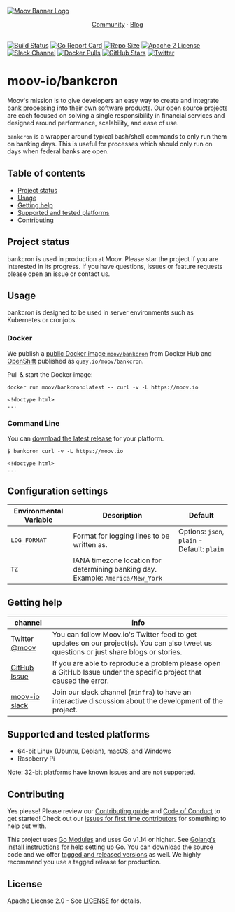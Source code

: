 [![Moov Banner Logo](https://user-images.githubusercontent.com/20115216/104214617-885b3c80-53ec-11eb-8ce0-9fc745fb5bfc.png)](https://github.com/moov-io)

<p align="center">
  <a href="https://slack.moov.io/">Community</a>
  ·
  <a href="https://moov.io/blog/">Blog</a>
  <br>
  <br>
</p>

[![Build Status](https://github.com/moov-io/bankcron/workflows/Go/badge.svg)](https://github.com/moov-io/bankcron/actions)
[![Go Report Card](https://goreportcard.com/badge/github.com/moov-io/bankcron)](https://goreportcard.com/report/github.com/moov-io/bankcron)
[![Repo Size](https://img.shields.io/github/languages/code-size/moov-io/bankcron?label=project%20size)](https://github.com/moov-io/bankcron)
[![Apache 2 License](https://img.shields.io/badge/license-Apache2-blue.svg)](https://raw.githubusercontent.com/moov-io/bankcron/master/LICENSE)
[![Slack Channel](https://slack.moov.io/badge.svg?bg=e01563&fgColor=fffff)](https://slack.moov.io/)
[![Docker Pulls](https://img.shields.io/docker/pulls/moov/bankcron)](https://hub.docker.com/r/moov/bankcron)
[![GitHub Stars](https://img.shields.io/github/stars/moov-io/bankcron)](https://github.com/moov-io/bankcron)
[![Twitter](https://img.shields.io/twitter/follow/moov?style=social)](https://twitter.com/moov?lang=en)

# moov-io/bankcron
Moov's mission is to give developers an easy way to create and integrate bank processing into their own software products. Our open source projects are each focused on solving a single responsibility in financial services and designed around performance, scalability, and ease of use.

`bankcron` is a wrapper around typical bash/shell commands to only run them on banking days. This is useful for processes which should only run on days when federal banks are open.

## Table of contents

- [Project status](#project-status)
- [Usage](#usage)
- [Getting help](#getting-help)
- [Supported and tested platforms](#supported-and-tested-platforms)
- [Contributing](#contributing)

## Project status

bankcron is used in production at Moov. Please star the project if you are interested in its progress. If you have questions, issues or feature requests please open an issue or contact us.

## Usage

bankcron is designed to be used in server environments such as Kubernetes or cronjobs.

### Docker

We publish a [public Docker image `moov/bankcron`](https://hub.docker.com/r/moov/bankcron/) from Docker Hub and [OpenShift](https://quay.io/repository/moov/bankcron?tab=tags) published as `quay.io/moov/bankcron`.

Pull & start the Docker image:
```
docker run moov/bankcron:latest -- curl -v -L https://moov.io

<!doctype html>
...
```

### Command Line

You can [download the latest release](https://github.com/moov-io/bankcron/releases) for your platform.

```
$ bankcron curl -v -L https://moov.io

<!doctype html>
...
```

## Configuration settings

| Environmental Variable | Description | Default |
|-----|-----|-----|
| `LOG_FORMAT` | Format for logging lines to be written as. | Options: `json`, `plain` - Default: `plain` |
| `TZ` | IANA timezone location for determining banking day. Example: `America/New_York` |

## Getting help

 channel | info
 ------- | -------
Twitter [@moov](https://twitter.com/moov)	| You can follow Moov.io's Twitter feed to get updates on our project(s). You can also tweet us questions or just share blogs or stories.
[GitHub Issue](https://github.com/moov-io/bankcron/issues/new) | If you are able to reproduce a problem please open a GitHub Issue under the specific project that caused the error.
[moov-io slack](https://slack.moov.io/) | Join our slack channel (`#infra`) to have an interactive discussion about the development of the project.

## Supported and tested platforms

- 64-bit Linux (Ubuntu, Debian), macOS, and Windows
- Raspberry Pi

Note: 32-bit platforms have known issues and are not supported.

## Contributing

Yes please! Please review our [Contributing guide](CONTRIBUTING.md) and [Code of Conduct](CODE_OF_CONDUCT.md) to get started! Check out our [issues for first time contributors](https://github.com/moov-io/bankcron/contribute) for something to help out with.

This project uses [Go Modules](https://github.com/golang/go/wiki/Modules) and uses Go v1.14 or higher. See [Golang's install instructions](https://golang.org/doc/install) for help setting up Go. You can download the source code and we offer [tagged and released versions](https://github.com/moov-io/bankcron/releases/latest) as well. We highly recommend you use a tagged release for production.

## License

Apache License 2.0 - See [LICENSE](LICENSE) for details.
